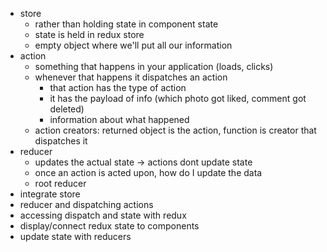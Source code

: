 - store
  - rather than holding state in component state
  - state is held in redux store
  - empty object where we'll put all our information
- action
  - something that happens in your application (loads, clicks)
  - whenever that happens it dispatches an action
    - that action has the type of action
    - it has the payload of info (which photo got liked, comment got deleted)
    - information about what happened
  - action creators: returned object is the action, function is creator that dispatches it
- reducer
  - updates the actual state -> actions dont update state
  - once an action is acted upon, how do I update the data
  - root reducer
- integrate store
- reducer and dispatching actions
- accessing dispatch and state with redux
- display/connect redux state to components
- update state with reducers